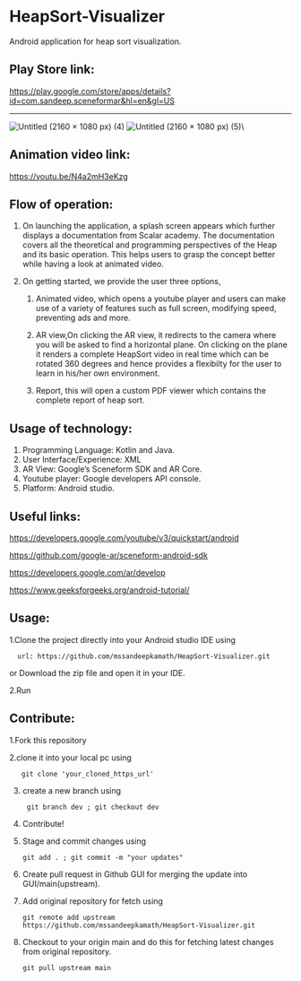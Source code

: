 # HeapSort-Visualizer

Android application for heap sort visualization.

## Play Store link:

https://play.google.com/store/apps/details?id=com.sandeep.sceneformar&hl=en&gl=US

*********

![Untitled (2160 × 1080 px) (4)](https://user-images.githubusercontent.com/90695071/193133453-1a607a2d-78f0-481e-b511-b8c0862f8a6f.png)
![Untitled (2160 × 1080 px) (5)](https://user-images.githubusercontent.com/90695071/193133465-8081cbb8-5b95-4ca5-9bee-fc455440929e.png)\

## Animation video link:
https://youtu.be/N4a2mH3eKzg

## Flow of operation:
1. On launching the application, a splash screen appears which further displays a documentation
from Scalar academy. The documentation covers all the theoretical and programming
perspectives of the Heap and its basic operation. This helps users to grasp the concept better
while having a look at animated video.
2. On getting started, we provide the user three options,

     1. Animated video, which opens a youtube player and users can make use of a variety
        of features such as full screen, modifying speed, preventing ads and more.

        
     2. AR view,On clicking the AR view, it redirects to the camera where you
        will be asked to find a horizontal plane. On clicking on the plane it renders a complete HeapSort video
        in real time which can be rotated 360 degrees and hence provides a flexibilty for the user to learn in his/her own environment.

            
     3. Report, this will open a custom PDF viewer which contains the complete report of heap
      sort.

## Usage of technology:

1. Programming Language: Kotlin and Java.
2. User Interface/Experience: XML
3. AR View: Google’s Sceneform SDK and AR Core.
4. Youtube player: Google developers API console.
5. Platform: Android studio.

## Useful links:
https://developers.google.com/youtube/v3/quickstart/android

https://github.com/google-ar/sceneform-android-sdk

https://developers.google.com/ar/develop

https://www.geeksforgeeks.org/android-tutorial/

## Usage:

1.Clone the project directly into your Android studio IDE using 

      url: https://github.com/mssandeepkamath/HeapSort-Visualizer.git   
      
  or Download the zip file and open it in your IDE.
      
2.Run

## Contribute:

1.Fork this repository

2.clone it into your local pc using

       git clone 'your_cloned_https_url'
         
3. create a new branch using

        git branch dev ; git checkout dev
           
4. Contribute!

5. Stage and commit changes using 

       git add . ; git commit -m "your updates"
           
6. Create pull request in Github GUI for merging the update into GUI/main(upstream).

7. Add original repository for fetch using 

       git remote add upstream https://github.com/mssandeepkamath/HeapSort-Visualizer.git
       
8. Checkout to your origin main and do this for fetching latest changes from original repository.

       git pull upstream main
